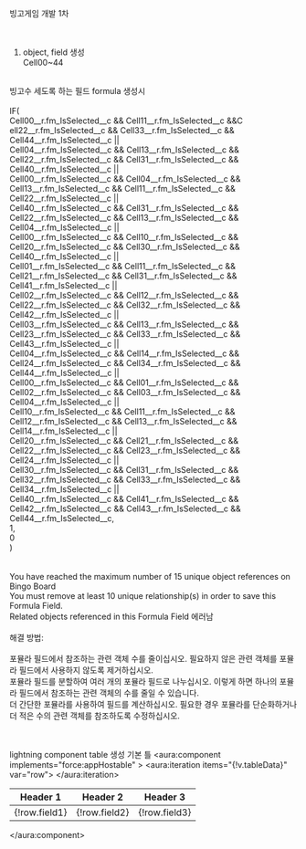 빙고게임 개발 1차 <br/>
<br/>
<br/>
1. object, field 생성<br/>
Cell00~44<br/>
<br/>
빙고수 세도록 하는 필드 formula 생성시 <br/>
<br/>
IF(<br/>
    Cell00__r.fm_IsSelected__c && Cell11__r.fm_IsSelected__c &&C ell22__r.fm_IsSelected__c && Cell33__r.fm_IsSelected__c && Cell44__r.fm_IsSelected__c ||<br/>
    Cell04__r.fm_IsSelected__c && Cell13__r.fm_IsSelected__c && Cell22__r.fm_IsSelected__c && Cell31__r.fm_IsSelected__c && Cell40__r.fm_IsSelected__c ||<br/>
    Cell00__r.fm_IsSelected__c && Cell04__r.fm_IsSelected__c && Cell13__r.fm_IsSelected__c && Cell11__r.fm_IsSelected__c && Cell22__r.fm_IsSelected__c ||<br/>
    Cell40__r.fm_IsSelected__c && Cell31__r.fm_IsSelected__c && Cell22__r.fm_IsSelected__c && Cell13__r.fm_IsSelected__c && Cell04__r.fm_IsSelected__c ||<br/>
    Cell00__r.fm_IsSelected__c && Cell10__r.fm_IsSelected__c && Cell20__r.fm_IsSelected__c && Cell30__r.fm_IsSelected__c && Cell40__r.fm_IsSelected__c ||<br/>
    Cell01__r.fm_IsSelected__c && Cell11__r.fm_IsSelected__c && Cell21__r.fm_IsSelected__c && Cell31__r.fm_IsSelected__c && Cell41__r.fm_IsSelected__c ||<br/>
    Cell02__r.fm_IsSelected__c && Cell12__r.fm_IsSelected__c && Cell22__r.fm_IsSelected__c && Cell32__r.fm_IsSelected__c && Cell42__r.fm_IsSelected__c ||<br/>
    Cell03__r.fm_IsSelected__c && Cell13__r.fm_IsSelected__c && Cell23__r.fm_IsSelected__c && Cell33__r.fm_IsSelected__c && Cell43__r.fm_IsSelected__c ||<br/>
    Cell04__r.fm_IsSelected__c && Cell14__r.fm_IsSelected__c && Cell24__r.fm_IsSelected__c && Cell34__r.fm_IsSelected__c && Cell44__r.fm_IsSelected__c ||<br/>
    Cell00__r.fm_IsSelected__c && Cell01__r.fm_IsSelected__c && Cell02__r.fm_IsSelected__c && Cell03__r.fm_IsSelected__c && Cell04__r.fm_IsSelected__c ||<br/>
    Cell10__r.fm_IsSelected__c && Cell11__r.fm_IsSelected__c && Cell12__r.fm_IsSelected__c && Cell13__r.fm_IsSelected__c && Cell14__r.fm_IsSelected__c ||<br/>
    Cell20__r.fm_IsSelected__c && Cell21__r.fm_IsSelected__c && Cell22__r.fm_IsSelected__c && Cell23__r.fm_IsSelected__c && Cell24__r.fm_IsSelected__c ||<br/>
    Cell30__r.fm_IsSelected__c && Cell31__r.fm_IsSelected__c && Cell32__r.fm_IsSelected__c && Cell33__r.fm_IsSelected__c && Cell34__r.fm_IsSelected__c ||<br/>
    Cell40__r.fm_IsSelected__c && Cell41__r.fm_IsSelected__c && Cell42__r.fm_IsSelected__c && Cell43__r.fm_IsSelected__c && Cell44__r.fm_IsSelected__c,<br/>
    1,<br/>
    0<br/>
)<br/>
<br/>
<br/>
You have reached the maximum number of 15 unique object references on Bingo Board<br/>
You must remove at least 10 unique relationship(s) in order to save this Formula Field.<br/>
Related objects referenced in this Formula Field 에러남<br/>
<br/>
해결 방법:<br/>
<br/>
포뮬라 필드에서 참조하는 관련 객체 수를 줄이십시오. 필요하지 않은 관련 객체를 포뮬라 필드에서 사용하지 않도록 제거하십시오.<br/>
포뮬라 필드를 분할하여 여러 개의 포뮬라 필드로 나누십시오. 이렇게 하면 하나의 포뮬라 필드에서 참조하는 관련 객체의 수를 줄일 수 있습니다.<br/>
더 간단한 포뮬라를 사용하여 필드를 계산하십시오. 필요한 경우 포뮬라를 단순화하거나 더 적은 수의 관련 객체를 참조하도록 수정하십시오.<br/>
<br/>
<br/>




lightning component table 생성 기본 틀
<aura:component implements="force:appHostable" >
    <table class="slds-table slds-table_bordered slds-table_cell-buffer">
        <thead>
        <tr class="slds-line-height_reset">
            <th class="slds-text-title_caps" scope="col">Header 1</th>
            <th class="slds-text-title_caps" scope="col">Header 2</th>
            <th class="slds-text-title_caps" scope="col">Header 3</th>
        </tr>
        </thead>
        <tbody>
        <aura:iteration items="{!v.tableData}" var="row">
            <tr>
                <td>{!row.field1}</td>
                <td>{!row.field2}</td>
                <td>{!row.field3}</td>
            </tr>
        </aura:iteration>
        </tbody>
    </table>
</aura:component>
